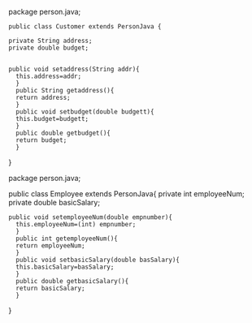 package person.java;

    public class Customer extends PersonJava {
    
    private String address;
    private double budget;
    

    public void setaddress(String addr){
      this.address=addr;
      }
      public String getaddress(){
      return address;
      }
      public void setbudget(double budgett){
      this.budget=budgett;
      }
      public double getbudget(){
      return budget;
      }
}

package person.java;


public class Employee extends PersonJava{
        private int employeeNum;
    private double basicSalary;

    public void setemployeeNum(double empnumber){
      this.employeeNum=(int) empnumber;
      }
      public int getemployeeNum(){
      return employeeNum;
      }
      public void setbasicSalary(double basSalary){
      this.basicSalary=basSalary;
      }
      public double getbasicSalary(){
      return basicSalary;
      }
}
